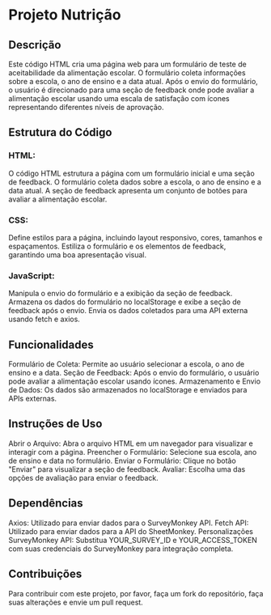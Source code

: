 # Projeto Nutrição
## Descrição
Este código HTML cria uma página web para um formulário de teste de aceitabilidade da alimentação escolar. O formulário coleta informações sobre a escola, o ano de ensino e a data atual. Após o envio do formulário, o usuário é direcionado para uma seção de feedback onde pode avaliar a alimentação escolar usando uma escala de satisfação com ícones representando diferentes níveis de aprovação.

## Estrutura do Código
### HTML:
O código HTML estrutura a página com um formulário inicial e uma seção de feedback.
O formulário coleta dados sobre a escola, o ano de ensino e a data atual.
A seção de feedback apresenta um conjunto de botões para avaliar a alimentação escolar.

### CSS:
 Define estilos para a página, incluindo layout responsivo, cores, tamanhos e espaçamentos.
 Estiliza o formulário e os elementos de feedback, garantindo uma boa apresentação visual.

### JavaScript:
Manipula o envio do formulário e a exibição da seção de feedback.
Armazena os dados do formulário no localStorage e exibe a seção de feedback após o envio.
Envia os dados coletados para uma API externa usando fetch e axios.

## Funcionalidades
Formulário de Coleta: Permite ao usuário selecionar a escola, o ano de ensino e a data.
Seção de Feedback: Após o envio do formulário, o usuário pode avaliar a alimentação escolar usando ícones.
Armazenamento e Envio de Dados: Os dados são armazenados no localStorage e enviados para APIs externas.

## Instruções de Uso
Abrir o Arquivo: Abra o arquivo HTML em um navegador para visualizar e interagir com a página.
Preencher o Formulário: Selecione sua escola, ano de ensino e data no formulário.
Enviar o Formulário: Clique no botão "Enviar" para visualizar a seção de feedback.
Avaliar: Escolha uma das opções de avaliação para enviar o feedback.

## Dependências
Axios: Utilizado para enviar dados para o SurveyMonkey API.
Fetch API: Utilizado para enviar dados para a API do SheetMonkey.
Personalizações
SurveyMonkey API: Substitua YOUR_SURVEY_ID e YOUR_ACCESS_TOKEN com suas credenciais do SurveyMonkey para integração completa.

## Contribuições
Para contribuir com este projeto, por favor, faça um fork do repositório, faça suas alterações e envie um pull request.

